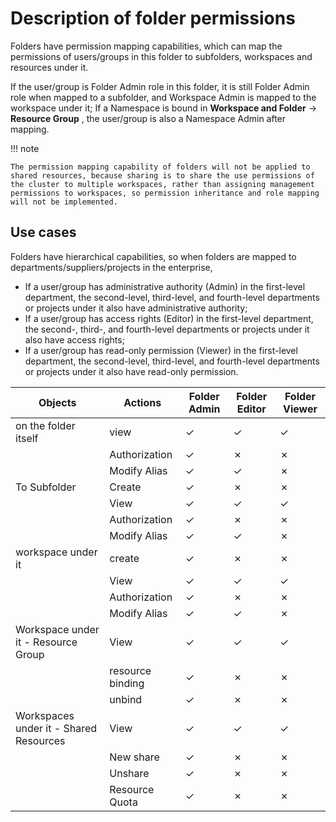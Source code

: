 # Description of folder permissions

Folders have permission mapping capabilities, which can map the permissions of users/groups in this folder to subfolders, workspaces and resources under it.

If the user/group is Folder Admin role in this folder, it is still Folder Admin role when mapped to a subfolder, and Workspace Admin is mapped to the workspace under it;
If a Namespace is bound in __Workspace and Folder__ -> __Resource Group__ , the user/group is also a Namespace Admin after mapping.

!!! note

    The permission mapping capability of folders will not be applied to shared resources, because sharing is to share the use permissions of the cluster to multiple workspaces, rather than assigning management permissions to workspaces, so permission inheritance and role mapping will not be implemented.

## Use cases

Folders have hierarchical capabilities, so when folders are mapped to departments/suppliers/projects in the enterprise,

- If a user/group has administrative authority (Admin) in the first-level department, the second-level, third-level, and fourth-level departments or projects under it also have administrative authority;
- If a user/group has access rights (Editor) in the first-level department, the second-, third-, and fourth-level departments or projects under it also have access rights;
- If a user/group has read-only permission (Viewer) in the first-level department, the second-level, third-level, and fourth-level departments or projects under it also have read-only permission.

| Objects | Actions | Folder Admin | Folder Editor | Folder Viewer |
| --------------------------- | -------- | ------------ | ------------- | ------------- |
| on the folder itself | view | &check; | &check; | &check; |
| | Authorization | &check; | &cross; | &cross; |
| | Modify Alias ​​| &check; | &check; | &cross; |
| To Subfolder | Create | &check; | &cross; | &cross; |
| | View | &check; | &check; | &check; |
| | Authorization | &check; | &cross; | &cross; |
| | Modify Alias ​​| &check; | &check; | &cross; |
| workspace under it | create | &check; | &cross; | &cross; |
| | View | &check; | &check; | &check; |
| | Authorization | &check; | &cross; | &cross; |
| | Modify Alias ​​| &check; | &check; | &cross; |
| Workspace under it - Resource Group | View | &check; | &check; | &check; |
| | resource binding | &check; | &cross; | &cross; |
| | unbind | &check; | &cross; | &cross; |
| Workspaces under it - Shared Resources | View | &check; | &check; | &check; |
| | New share | &check; | &cross; | &cross; |
| | Unshare | &check; | &cross; | &cross; |
| | Resource Quota | &check; | &cross; | &cross; |